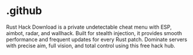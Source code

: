 # .github
Rust Hack Download is a private undetectable cheat menu with ESP, aimbot, radar, and wallhack. Built for stealth injection, it provides smooth performance and frequent updates for every Rust patch. Dominate servers with precise aim, full vision, and total control using this free hack hub.

